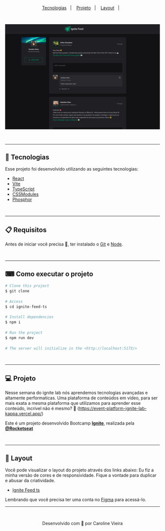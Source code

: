 <p align="center">
    <img alt="" src="" width="700px">
</p>


<p align="center">
  <a href="#rocket-tecnologias">Tecnologias</a>&nbsp;&nbsp;&nbsp;|&nbsp;&nbsp;&nbsp;
  <a href="#-projeto">Projeto</a>&nbsp;&nbsp;&nbsp;|&nbsp;&nbsp;&nbsp;
  <a href="#-layout">Layout</a>&nbsp;&nbsp;&nbsp;|&nbsp;&nbsp;&nbsp;
</p>

<br>
<p align="center">
    <img alt="" src="https://github.com/Ca-byte/ignite_feed/blob/main/ignite-feed-ts/public/ignite-capa.png" width="700px">
</p>
<br>

---
## 🚀 Tecnologias

Esse projeto foi desenvolvido utilizando as seguintes tecnologias:

- [React](https://pt-br.reactjs.org/)
- [Vite](https://vitejs.dev/)
- [TypeScript](https://www.typescriptlang.org/)
- [CSSModules](https://github.com/css-modules/css-modules)
- [Phosphor](https://phosphoricons.com/)
<br>

---

## 📋  Requisitos ##

Antes de iniciar você precisa :checkered_flag:, ter instalado o [Git](https://git-scm.com) e [Node](https://nodejs.org/en/).

<br>

---
## ⌨ Como executar o projeto ##

```bash
# Clone this project
$ git clone 

# Access
$ cd ignite-feed-ts

# Install dependencies
$ npm i

# Run the project
$ npm run dev

# The server will initialize in the <http://localhost:5173/>
```
<br>

---

## 💻 Projeto

Nesse semana do ignite lab nós aprendemos tecnologias avançadas e altamente performaticas.
Uma plataforma de conteúdos em vídeo, para ser mais exata a mesma plataforma que utilizamos para aprender esse conteúdo, incrível não é mesmo? :star_struck:
(https://event-platform-ignite-lab-kappa.vercel.app/) 

Este é um projeto desenvolvido Bootcamp **[Ignite](https://www.rocketseat.com.br/discover)**, realizada pela **[@Rocketseat](https://github.com/Rocketseat)** 

<br>

---

## 🔖 Layout

Você pode visualizar o layout do projeto através dos links abaixo:
Eu fiz a minha versão de cores e de responsividade. Fique a vontade para duplicar e abusar da criatividade.

- [Ignite Feed ts](https://www.figma.com/file/XnV9d4Nw9DhzphZNxEH9OD/Ignite-Feed-(Community)?node-id=0%3A1)

Lembrando que você precisa ter uma conta no [Figma](http://figma.com/) para acessá-lo.



---


<br>
<p align="center">Desenvolvido com 💜 por Caroline Vieira</p>

